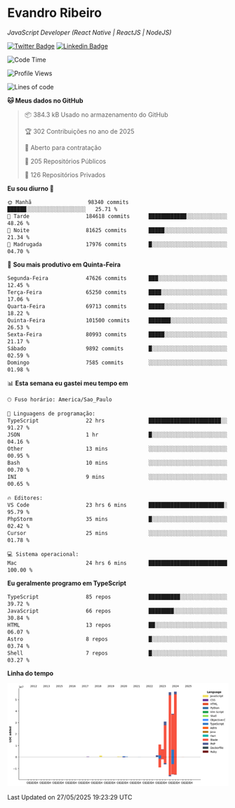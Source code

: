 # Evandro **Ribeiro**

*JavaScript Developer (React Native | ReactJS | NodeJS)*

[![Twitter Badge](https://img.shields.io/badge/-@ribeiroevandro-201B2D?style=flat-square&labelColor=201B2D&logo=twitter&logoColor=white&link=https://twitter.com/ribeiroevandro)](https://twitter.com/ribeiroevandro) 
[![Linkedin Badge](https://img.shields.io/badge/-Evandro%20Ribeiro-201B2D?style=flat-square&logo=Linkedin&logoColor=white&link=https://www.linkedin.com/in/ribeiroevandro)](https://www.linkedin.com/in/ribeiroevandro) 


<!--START_SECTION:waka-->
![Code Time](http://img.shields.io/badge/Code%20Time-4%2C475%20hrs%207%20mins-blue)

![Profile Views](http://img.shields.io/badge/Visualizac%C3%B5es%20do%20perfil-0-blue)

![Lines of code](https://img.shields.io/badge/Desde%20o%20Hello%20World%20eu%20escrevi-204.2%20million%20linhas%20de%20c%C3%B3digo-blue)

**🐱 Meus dados no GitHub** 

> 📦 384.3 kB Usado no armazenamento do GitHub 
 > 
> 🏆 302 Contribuições no ano de 2025
 > 
> 💼 Aberto para contratação
 > 
> 📜 205 Repositórios Públicos 
 > 
> 🔑 126 Repositórios Privados 
 > 
**Eu sou diurno 🐤** 

```text
🌞 Manhã                  98340 commits       ██████░░░░░░░░░░░░░░░░░░░   25.71 % 
🌆 Tarde                  184618 commits      ████████████░░░░░░░░░░░░░   48.26 % 
🌃 Noite                  81625 commits       █████░░░░░░░░░░░░░░░░░░░░   21.34 % 
🌙 Madrugada              17976 commits       █░░░░░░░░░░░░░░░░░░░░░░░░   04.70 % 
```
📅 **Sou mais produtivo em Quinta-Feira** 

```text
Segunda-Feira            47626 commits       ███░░░░░░░░░░░░░░░░░░░░░░   12.45 % 
Terça-Feira              65250 commits       ████░░░░░░░░░░░░░░░░░░░░░   17.06 % 
Quarta-Feira             69713 commits       █████░░░░░░░░░░░░░░░░░░░░   18.22 % 
Quinta-Feira             101500 commits      ███████░░░░░░░░░░░░░░░░░░   26.53 % 
Sexta-Feira              80993 commits       █████░░░░░░░░░░░░░░░░░░░░   21.17 % 
Sábado                   9892 commits        █░░░░░░░░░░░░░░░░░░░░░░░░   02.59 % 
Domingo                  7585 commits        ░░░░░░░░░░░░░░░░░░░░░░░░░   01.98 % 
```


📊 **Esta semana eu gastei meu tempo em** 

```text
🕑︎ Fuso horário: America/Sao_Paulo

💬 Linguagens de programação: 
TypeScript               22 hrs              ███████████████████████░░   91.27 % 
JSON                     1 hr                █░░░░░░░░░░░░░░░░░░░░░░░░   04.16 % 
Other                    13 mins             ░░░░░░░░░░░░░░░░░░░░░░░░░   00.95 % 
Bash                     10 mins             ░░░░░░░░░░░░░░░░░░░░░░░░░   00.70 % 
INI                      9 mins              ░░░░░░░░░░░░░░░░░░░░░░░░░   00.65 % 

🔥 Editores: 
VS Code                  23 hrs 6 mins       ████████████████████████░   95.79 % 
PhpStorm                 35 mins             █░░░░░░░░░░░░░░░░░░░░░░░░   02.42 % 
Cursor                   25 mins             ░░░░░░░░░░░░░░░░░░░░░░░░░   01.78 % 

💻 Sistema operacional: 
Mac                      24 hrs 6 mins       █████████████████████████   100.00 % 
```

**Eu geralmente programo em TypeScript** 

```text
TypeScript               85 repos            ██████████░░░░░░░░░░░░░░░   39.72 % 
JavaScript               66 repos            ████████░░░░░░░░░░░░░░░░░   30.84 % 
HTML                     13 repos            ██░░░░░░░░░░░░░░░░░░░░░░░   06.07 % 
Astro                    8 repos             █░░░░░░░░░░░░░░░░░░░░░░░░   03.74 % 
Shell                    7 repos             █░░░░░░░░░░░░░░░░░░░░░░░░   03.27 % 
```



**Linha do tempo**

![Lines of Code chart](https://raw.githubusercontent.com/ribeiroevandro/ribeiroevandro/main/assets/bar_graph.png)


 Last Updated on 27/05/2025 19:23:29 UTC
<!--END_SECTION:waka-->
